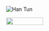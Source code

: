 ![Han Tun](https://github.com/xhanwt/xhanwt/blob/main/ProfileCard-Github.png)

<img align="left" width="100" height="20" src="https://hits-app.vercel.app/hits?url=https://github.com/xhanwt&bgRight=9BD3DD" />
